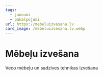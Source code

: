 ```yaml
---
tags:
  - jaunumi
  - pakalpojumi
url: https://mebeluizvesana.lv
card_image: /mebeluizvesana.lv.webp
---
```


# Mēbeļu izvešana

Veco mēbeļu un sadzīves tehnikas izvešana
